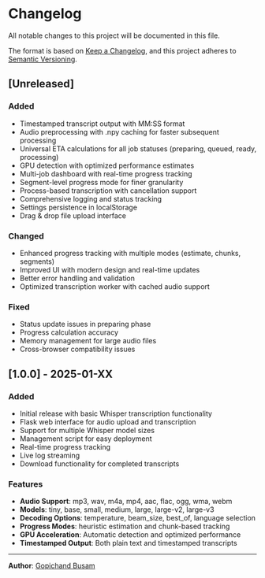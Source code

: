 # Changelog

All notable changes to this project will be documented in this file.

The format is based on [Keep a Changelog](https://keepachangelog.com/en/1.0.0/),
and this project adheres to [Semantic Versioning](https://semver.org/spec/v2.0.0.html).

## [Unreleased]

### Added
- Timestamped transcript output with MM:SS format
- Audio preprocessing with .npy caching for faster subsequent processing
- Universal ETA calculations for all job statuses (preparing, queued, ready, processing)
- GPU detection with optimized performance estimates
- Multi-job dashboard with real-time progress tracking
- Segment-level progress mode for finer granularity
- Process-based transcription with cancellation support
- Comprehensive logging and status tracking
- Settings persistence in localStorage
- Drag & drop file upload interface

### Changed
- Enhanced progress tracking with multiple modes (estimate, chunks, segments)
- Improved UI with modern design and real-time updates
- Better error handling and validation
- Optimized transcription worker with cached audio support

### Fixed
- Status update issues in preparing phase
- Progress calculation accuracy
- Memory management for large audio files
- Cross-browser compatibility issues

## [1.0.0] - 2025-01-XX

### Added
- Initial release with basic Whisper transcription functionality
- Flask web interface for audio upload and transcription
- Support for multiple Whisper model sizes
- Management script for easy deployment
- Real-time progress tracking
- Live log streaming
- Download functionality for completed transcripts

### Features
- **Audio Support**: mp3, wav, m4a, mp4, aac, flac, ogg, wma, webm
- **Models**: tiny, base, small, medium, large, large-v2, large-v3
- **Decoding Options**: temperature, beam_size, best_of, language selection
- **Progress Modes**: heuristic estimation and chunk-based tracking
- **GPU Acceleration**: Automatic detection and optimized performance
- **Timestamped Output**: Both plain text and timestamped transcripts

---

**Author**: [Gopichand Busam](https://gopichand.me)
